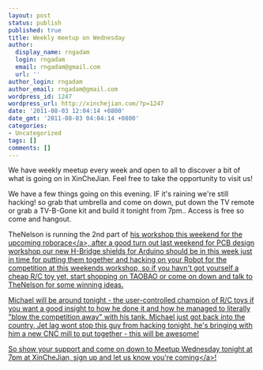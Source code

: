 ```yaml
---
layout: post
status: publish
published: true
title: Weekly meetup on Wednesday
author:
  display_name: rngadam
  login: rngadam
  email: rngadam@gmail.com
  url: ''
author_login: rngadam
author_email: rngadam@gmail.com
wordpress_id: 1247
wordpress_url: http://xinchejian.com/?p=1247
date: '2011-08-03 12:04:14 +0800'
date_gmt: '2011-08-03 04:04:14 +0800'
categories:
- Uncategorized
tags: []
comments: []
---
```

<p>We have weekly meetup every week and open to all to discover a bit of what is going on in XinCheJian. Feel free to take the opportunity to visit us!</p>
<p>We have a few things going on this evening. IF it's raining we're still hacking! so grab that umbrella and come on down, put down the TV remote or grab a TV-B-Gone kit and build it tonight from 7pm.. Access is free so come and hangout.</p>
<p>TheNelson is running the 2nd part of <a href="http:&#47;&#47;xinchejian.com&#47;?page_id=548&regevent_action=register&event_id=39&name_of_event=Roboracing%20Workshop">his workshop this weekend for the upcoming roborace<&#47;a>, after a good turn out last weekend for PCB design workshop our new H-Bridge shields for Arduino should be in this week just in time for putting them together and hacking on your Robot for the competition at this weekends workshop, so if you havn't got yourself a cheap R&#47;C toy yet, start shopping on TAOBAO or come on down and talk to TheNelson for some winning ideas.</p>
<p>Michael will be around tonight - the user-controlled champion of R&#47;C toys if you want a good insight to how he done it and how he managed to literally "blow the competition away" with his tank.  Michael just got back into the country, Jet lag wont stop this guy from hacking tonight, he's bringing with him a new CNC mill to put together - this will be awesome!</p>
<p>So show your support and come on down to Meetup Wednesday tonight at 7pm at XinCheJian, <a href="http:&#47;&#47;xinchejian.com&#47;?page_id=548&regevent_action=register&event_id=40&name_of_event=Hackers%20Meetup">sign up and let us know you're coming<&#47;a>!</p>
